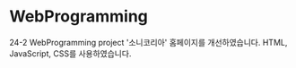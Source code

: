 # WebProgramming
24-2 WebProgramming project
'소니코리아' 홈페이지를 개선하였습니다.
HTML, JavaScript, CSS를 사용하였습니다.
